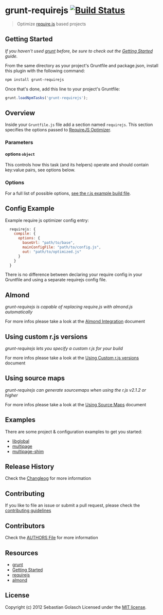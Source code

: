 # grunt-requirejs [![Build Status](https://secure.travis-ci.org/asciidisco/grunt-requirejs.png?branch=master)](http://travis-ci.org/asciidisco/grunt-requirejs)

> Optimize [require.js](http://requirejs.org/) based projects

## Getting Started
_If you haven't used [grunt](http://gruntjs.com/) before, be sure to check out the [Getting Started](https://github.com/cowboy/grunt/blob/master/docs/getting_started.md) guide._

From the same directory as your project's Gruntfile and package.json, install this plugin with the following command:

```bash
npm install grunt-requirejs
```

Once that's done, add this line to your project's Gruntfile:

```js
grunt.loadNpmTasks('grunt-requirejs');
```

## Overview

Inside your `Gruntfile.js` file add a section named `requirejs`. This section specifies the options passed to [RequireJS Optimizer](http://requirejs.org/docs/optimization.html).

### Parameters

#### options ```object```

This controls how this task (and its helpers) operate and should contain key:value pairs, see options below.

### Options

For a full list of possible options, [see the r.js example build file](https://github.com/jrburke/r.js/blob/master/build/example.build.js).

## Config Example

Example require js optimizer config entry:

```javascript
  requirejs: {
    compile: {
      options: {
        baseUrl: "path/to/base",
        mainConfigFile: "path/to/config.js",
        out: "path/to/optimized.js"
      }
    }
  }
```

There is no difference between declaring your require config in your Gruntfile and using a separate requirejs config file.

## Almond
_grunt-requirejs is capable of replacing require.js with almond.js automatically_

For more infos please take a look at the [Almond Integration](https://github.com/asciidisco/grunt-requirejs/blob/master/docs/almondIntegration.md) document

## Using custom r.js versions
_grunt-requirejs lets you specify a custom r.js for your build_

For more infos please take a look at the [Using Custom r.js versions](https://github.com/asciidisco/grunt-requirejs/blob/master/docs/customrjs.md) document

## Using source maps
_grunt-requirejs can generate sourcemaps when using the r.js v2.1.2 or higher_

For more infos please take a look at the [Using Source Maps](https://github.com/asciidisco/grunt-requirejs/blob/master/docs/sourcemaps.md) document

## Examples

There are some project & configuration examples to get you started:

  - [libglobal](https://github.com/asciidisco/grunt-requirejs/tree/master/examples/libglobal)
  - [multipage](https://github.com/asciidisco/grunt-requirejs/tree/master/examples/multipage)
  - [multipage-shim](https://github.com/asciidisco/grunt-requirejs/tree/master/examples/multipage-shim)


## Release History
Check the [Changleog](https://github.com/asciidisco/grunt-requirejs/blob/master/CHANGELOG) for more information

## Contributing
If you like to file an issue or submit a pull request, please check the [contributing guidelines](https://github.com/asciidisco/grunt-requirejs/blob/master/CONTRIBUTING.md)

## Contributors
Check the [AUTHORS File](https://github.com/asciidisco/grunt-requirejs/blob/master/AUTHORS.md) for more information

## Resources
+ [grunt](http://gruntjs.com/)
+ [Getting Started](https://github.com/cowboy/grunt/blob/master/docs/getting_started.md)
+ [requirejs](http://requirejs.org)
+ [almond](https://github.com/jrburke/almond)

## License
Copyright (c) 2012 Sebastian Golasch
Licensed under the [MIT license](https://github.com/asciidisco/grunt-requirejs/LICENSE-MIT).
